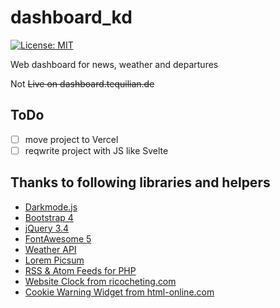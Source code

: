 # dashboard_kd
[![License: MIT](https://img.shields.io/badge/License-MIT-yellow.svg)](https://opensource.org/licenses/MIT)

Web dashboard for news, weather and departures

Not ~~Live on dashboard.tequilian.de~~

## ToDo

- [ ] move project to Vercel
- [ ] reqwrite project with JS like Svelte

## Thanks to following libraries and helpers
- [Darkmode.js](https://darkmodejs.learn.uno/)
- [Bootstrap 4](https://getbootstrap.com/)
- [jQuery 3.4](https://jquery.com/)
- [FontAwesome 5](https://fontawesome.com/)
- [Weather API](https://www.weatherapi.com/)
- [Lorem Picsum](https://picsum.photos/)
- [RSS & Atom Feeds for PHP](https://github.com/dg/rss-php)
- [Website Clock from ricocheting.com](https://www.ricocheting.com/code/javascript/html-generator/date-time-clock)
- [Cookie Warning Widget from html-online.com](https://html-online.com/articles/cookie-warning-widget-with-javascript/)
